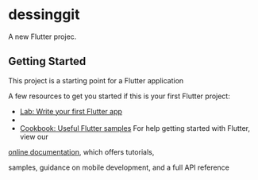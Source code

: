 # dessinggit

A new Flutter projec. 

## Getting Started 
This project is a starting point for a Flutter application

A few resources to get you started if this is your first Flutter project:

- [Lab: Write your first Flutter app](https://flutter.dev/docs/get-started/codelab)
- 
- [Cookbook: Useful Flutter samples](https://flutter.dev/docs/cookbook)
For help getting started with Flutter, view our

[online documentation](https://flutter.dev/docs), which offers tutorials,

samples, guidance on mobile development, and a full API reference
